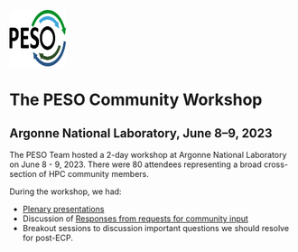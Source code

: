 <a href="https://pesoproject.org"><img src="PESO-Logo.png" alt="PESO Logo" style="width:100px;height:100px;"></a>

# The PESO Community Workshop 
## Argonne National Laboratory, June 8–9, 2023

The PESO Team hosted a 2-day workshop at Argonne National Laboratory on June 8 - 9, 2023.  There were 80 attendees representing a broad cross-section of HPC community members.

During the workshop, we had:
- [Plenary presentations](WorkshopPlenaryPresentations.md)
- Discussion of [Responses from requests for community input](InputResponsesSummary.md)
- Breakout sessions to discussion important questions we should resolve for post-ECP.
